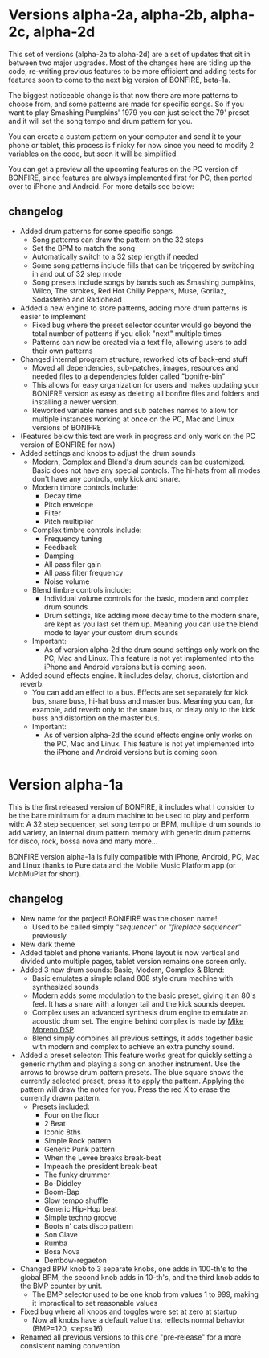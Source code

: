 # Versions alpha-2a, alpha-2b, alpha-2c, alpha-2d

This set of versions (alpha-2a to alpha-2d) are a set of updates that sit in between two major upgrades. Most of the changes here are tiding up the code, re-writing previous features to be more efficient and adding tests for features soon to come to the next big version of BONFIRE, beta-1a.

The biggest noticeable change is that now there are more patterns to choose from, and some patterns are made for specific songs. So if you want to play Smashing Pumpkins' 1979 you can just select the 79' preset and it will set the song tempo and drum pattern for you.

You can create a custom pattern on your computer and send it to your phone or tablet, this process is finicky for now since you need to modify 2 variables on the code, but soon it will be simplified. 

You can get a preview all the upcoming features on the PC version of BONFIRE, since features are always implemented first for PC, then ported over to iPhone and Android. For more details see below:
 
## changelog

+ Added drum patterns for some specific songs
	* Song patterns can draw the pattern on the 32 steps
	* Set the BPM to match the song
	* Automatically switch to a 32 step length if needed
	* Some song patterns include fills that can be triggered by switching in and out of 32 step mode
	* Song presets include songs by bands such as Smashing pumpkins, Wilco, The strokes, Red Hot Chilly Peppers, Muse, Gorilaz, Sodastereo and Radiohead
+ Added a new engine to store patterns, adding more drum patterns is easier to implement
	* Fixed bug where the preset selector counter would go beyond the total number of patterns if you click "next" multiple times
	* Patterns can now be created via a text file, allowing users to add their own patterns
+ Changed internal program structure, reworked lots of back-end stuff
	* Moved all dependencies, sub-patches, images, resources and needed files to a dependencies folder called "bonifre-bin"
	* This allows for easy organization for users and makes updating your BONIFRE version as easy as deleting all bonfire files and folders and installing a newer version.	
	* Reworked variable names and sub patches names to allow for multiple instances working at once on the PC, Mac and Linux versions of BONIFRE
+ (Features below this text are work in progress and only work on the PC version of BONFIRE for now)
+ Added settings and knobs to adjust the drum sounds
	* Modern, Complex and Blend's drum sounds can be customized. Basic does not have any special controls. The hi-hats from all modes don't have any controls, only kick and snare.
	* Modern timbre controls include:
		- Decay time
		- Pitch envelope
		- Filter
		- Pitch multiplier
	* Complex timbre controls include:
		- Frequency tuning
		- Feedback
		- Damping
		- All pass filer gain
		- All pass filter frequency
		- Noise volume
	* Blend timbre controls include:
		- Individual volume controls for the basic, modern and complex drum sounds
		- Drum settings, like adding more decay time to the modern snare, are kept as you last set them up. Meaning you can use the blend mode to layer your custom drum sounds
	* Important:
		- As of version alpha-2d the drum sound settings only work on the PC, Mac and Linux. This feature is not yet implemented into the iPhone and Android versions but is coming soon.
+ Added sound effects engine. It includes delay, chorus, distortion and reverb.
	* You can add an effect to a bus. Effects are set separately for kick bus, snare buss, hi-hat buss and master bus. Meaning you can, for example, add reverb only to the snare bus, or delay only to the kick buss and distortion on the master bus.
	* Important:
		- As of version alpha-2d the sound effects engine only works on the PC, Mac and Linux. This feature is not yet implemented into the iPhone and Android versions but is coming soon.


# Version alpha-1a

This is the first released version of BONFIRE, it includes what I consider to be the bare minimum for a drum machine to be used to play and perform with: A 32 step sequencer, set song tempo or BPM, multiple drum sounds to add variety, an internal drum pattern memory with generic drum patterns for disco, rock, bossa nova and many more...

BONFIRE version alpha-1a is fully compatible with iPhone, Android, PC, Mac and Linux thanks to Pure data and the Mobile Music Platform app (or MobMuPlat for short).

## changelog

+ New name for the project! BONIFIRE was the chosen name!
	* Used to be called simply *"sequencer"* or *"fireplace sequencer"* previously
+ New dark theme
+ Added tablet and phone variants. Phone layout is now vertical and divided unto multiple pages, tablet version remains one screen only.
+ Added 3 new drum sounds: Basic, Modern, Complex & Blend:
	* Basic emulates a simple roland 808 style drum machine with synthesized sounds
	* Modern adds some modulation to the basic preset, giving it an 80's feel. It has a snare with a longer tail and the kick sounds deeper.
	* Complex uses an advanced synthesis drum engine to emulate an acoustic drum set. The engine behind complex is made by [Mike Moreno DSP](https://mikemorenodsp.github.io/about/).
	* Blend simply combines all previous settings, it adds together basic with modern and complex to achieve an extra punchy sound.
+ Added a preset selector: This feature works great for quickly setting a generic rhythm and playing a song on another instrument. Use the arrows to browse drum pattern presets. The blue square shows the currently selected preset, press it to apply the pattern. Applying the pattern will draw the notes for you. Press the red X to erase the currently drawn pattern.
	- Presets included:
		* Four on the floor
		* 2 Beat
		* Iconic 8ths
		* Simple Rock pattern
		* Generic Punk pattern
		* When the Levee breaks break-beat
		* Impeach the president break-beat
		* The funky drummer
		* Bo-Diddley
		* Boom-Bap
		* Slow tempo shuffle
		* Generic Hip-Hop beat
		* Simple techno groove
		* Boots n' cats disco pattern
		* Son Clave
		* Rumba
		* Bosa Nova
		* Dembow-regaeton
+ Changed BPM knob to 3 separate knobs, one adds in 100-th's to the global BPM, the second knob adds in 10-th's, and the third knob adds to the BMP counter by unit.
	* The BMP selector used to be one knob from values 1 to 999, making it impractical to set reasonable values
+ Fixed bug where all knobs and toggles were set at zero at startup
	* Now all knobs have a default value that reflects normal behavior (BMP=120, steps=16)
+ Renamed all previous versions to this one "pre-release" for a more consistent naming convention